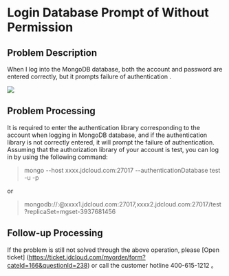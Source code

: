 # Login Database Prompt of Without Permission

## Problem Description

When I log into the MongoDB database, both the account and password are entered correctly, but it prompts failure of authentication .

![](https://github.com/jdcloudcom/cn/blob/master/image/mongodb/mongo-030.png)

## Problem Processing

It is required to enter the authentication library corresponding to the account when logging in MongoDB database, and if the authentication library is not correctly entered, it will prompt the failure of authentication. Assuming that the authorization library of your account is test, you can log in by using the following command:

> mongo --host xxxx.jdcloud.com:27017 --authenticationDatabase test -u <username> -p <password>

or

> mongodb://<username>:<password>@xxxx1.jdcloud.com:27017,xxxx2.jdcloud.com:27017/test?replicaSet=mgset-3937681456 

## Follow-up Processing
  If the problem is still not solved through the above operation, please [Open ticket] (https://ticket.jdcloud.com/myorder/form?cateId=166&questionId=238) or call the customer hotline 400-615-1212 。
